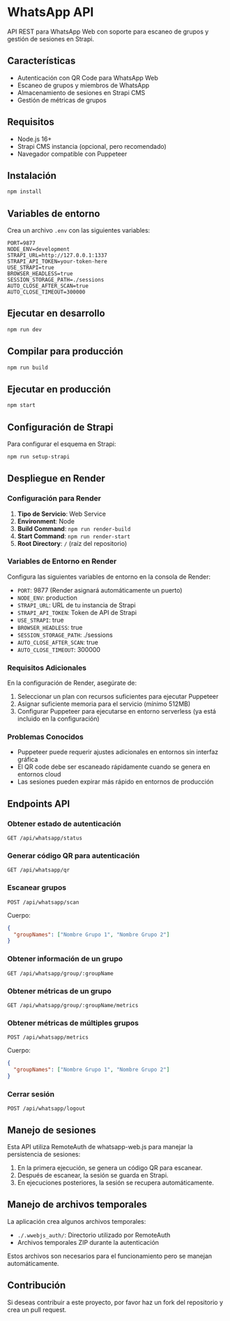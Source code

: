 # WhatsApp API

API REST para WhatsApp Web con soporte para escaneo de grupos y gestión de sesiones en Strapi.

## Características

- Autenticación con QR Code para WhatsApp Web
- Escaneo de grupos y miembros de WhatsApp
- Almacenamiento de sesiones en Strapi CMS
- Gestión de métricas de grupos

## Requisitos

- Node.js 16+
- Strapi CMS instancia (opcional, pero recomendado)
- Navegador compatible con Puppeteer

## Instalación

```bash
npm install
```

## Variables de entorno

Crea un archivo `.env` con las siguientes variables:

```
PORT=9877
NODE_ENV=development
STRAPI_URL=http://127.0.0.1:1337
STRAPI_API_TOKEN=your-token-here
USE_STRAPI=true
BROWSER_HEADLESS=true
SESSION_STORAGE_PATH=./sessions
AUTO_CLOSE_AFTER_SCAN=true
AUTO_CLOSE_TIMEOUT=300000
```

## Ejecutar en desarrollo

```bash
npm run dev
```

## Compilar para producción

```bash
npm run build
```

## Ejecutar en producción

```bash
npm start
```

## Configuración de Strapi

Para configurar el esquema en Strapi:

```bash
npm run setup-strapi
```

## Despliegue en Render

### Configuración para Render

1. **Tipo de Servicio**: Web Service
2. **Environment**: Node
3. **Build Command**: `npm run render-build`
4. **Start Command**: `npm run render-start`
5. **Root Directory**: `/` (raíz del repositorio)

### Variables de Entorno en Render

Configura las siguientes variables de entorno en la consola de Render:

- `PORT`: 9877 (Render asignará automáticamente un puerto)
- `NODE_ENV`: production
- `STRAPI_URL`: URL de tu instancia de Strapi
- `STRAPI_API_TOKEN`: Token de API de Strapi
- `USE_STRAPI`: true
- `BROWSER_HEADLESS`: true
- `SESSION_STORAGE_PATH`: ./sessions
- `AUTO_CLOSE_AFTER_SCAN`: true
- `AUTO_CLOSE_TIMEOUT`: 300000

### Requisitos Adicionales

En la configuración de Render, asegúrate de:

1. Seleccionar un plan con recursos suficientes para ejecutar Puppeteer
2. Asignar suficiente memoria para el servicio (mínimo 512MB)
3. Configurar Puppeteer para ejecutarse en entorno serverless (ya está incluido en la configuración)

### Problemas Conocidos

- Puppeteer puede requerir ajustes adicionales en entornos sin interfaz gráfica
- El QR code debe ser escaneado rápidamente cuando se genera en entornos cloud
- Las sesiones pueden expirar más rápido en entornos de producción

## Endpoints API

### Obtener estado de autenticación

```
GET /api/whatsapp/status
```

### Generar código QR para autenticación

```
GET /api/whatsapp/qr
```

### Escanear grupos

```
POST /api/whatsapp/scan
```
Cuerpo:
```json
{
  "groupNames": ["Nombre Grupo 1", "Nombre Grupo 2"]
}
```

### Obtener información de un grupo

```
GET /api/whatsapp/group/:groupName
```

### Obtener métricas de un grupo

```
GET /api/whatsapp/group/:groupName/metrics
```

### Obtener métricas de múltiples grupos

```
POST /api/whatsapp/metrics
```
Cuerpo:
```json
{
  "groupNames": ["Nombre Grupo 1", "Nombre Grupo 2"]
}
```

### Cerrar sesión

```
POST /api/whatsapp/logout
```

## Manejo de sesiones

Esta API utiliza RemoteAuth de whatsapp-web.js para manejar la persistencia de sesiones:

1. En la primera ejecución, se genera un código QR para escanear.
2. Después de escanear, la sesión se guarda en Strapi.
3. En ejecuciones posteriores, la sesión se recupera automáticamente.

## Manejo de archivos temporales

La aplicación crea algunos archivos temporales:

- `./.wwebjs_auth/`: Directorio utilizado por RemoteAuth
- Archivos temporales ZIP durante la autenticación

Estos archivos son necesarios para el funcionamiento pero se manejan automáticamente.

## Contribución

Si deseas contribuir a este proyecto, por favor haz un fork del repositorio y crea un pull request. 